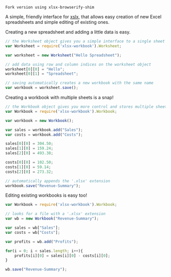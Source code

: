 ```Fork version using xlsx-browserify-shim```

A simple, friendly interface for [xslx](https://github.com/SheetJS/js-xlsx), that allows easy creation of new Excel spreadsheets and simple editing of existing ones.

Creating a new spreadsheet and adding a little data is easy.

```javascript
// the Worksheet object gives you a simple interface to a single sheet
var Worksheet = require('xlsx-workbook').Worksheet;

var worksheet = new Worksheet("Hello Spreadsheet");

// add data using row and column indices on the worksheet object
worksheet[0][0] = "Hello";
worksheet[0][1] = "Spreadsheet";

// saving automatically creates a new workbook with the same name
var workbook = worksheet.save();
```


Creating a workbook with multiple sheets is a snap!
```javascript
// the Workbook object gives you more control and stores multiple sheets
var Workbook = require('xlsx-workbook').Workbook;

var workbook = new Workbook();

var sales = workbook.add("Sales");
var costs = workbook.add("Costs");

sales[0][0] = 304.50;
sales[1][0] = 159.24;
sales[2][0] = 493.38;

costs[0][0] = 102.50;
costs[1][0] = 59.14;
costs[2][0] = 273.32;

// automatically appends the '.xlsx' extension
workbook.save("Revenue-Summary");

```

Editing existing workbooks is easy too!
```javascript
var Workbook = require('xlsx-workbook').Workbook;

// looks for a file with a '.xlsx' extension
var wb = new Workbook("Revenue-Summary");

var sales = wb["Sales"];
var costs = wb["Costs"];

var profits = wb.add("Profits");

for(i = 0; i < sales.length; i++){
	profits[i][0] = sales[i][0] - costs[i][0];
}

wb.save("Revenue-Summary");

```

